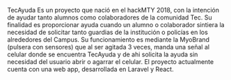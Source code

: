 TecAyuda
Es un proyecto que nació en el hackMTY 2018, con la intención de ayudar tanto alumnos como colaboradores de la comunidad Tec. Su finalidad es proporcionar ayuda cuando un alumno o colaborador sintiera la necesidad de solicitar tanto guardias de la institución o policías en los alrededores del Campus. 
Su funcionamiento es mediante la MyoBrand (pulsera con sensores) que al ser agitada 3 veces, manda una señal al celular donde se encuentra TecAyuda y de ahi solicita la ayuda sin necesidad del usuario abrir o agarrar el celular.
El proyecto actualmente cuenta con una web app, desarrollada en Laravel y React.
